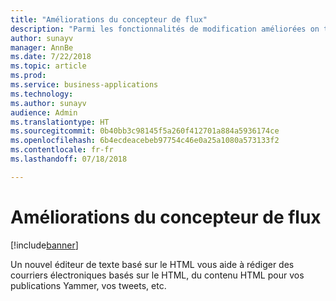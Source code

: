 ```yaml
---
title: "Améliorations du concepteur de flux"
description: "Parmi les fonctionnalités de modification améliorées on trouve la possibilité de copier et de coller des actions et un nouvel éditeur HTML pour les courriers électroniques au texte enrichi."
author: sunayv
manager: AnnBe
ms.date: 7/22/2018
ms.topic: article
ms.prod: 
ms.service: business-applications
ms.technology: 
ms.author: sunayv
audience: Admin
ms.translationtype: HT
ms.sourcegitcommit: 0b40bb3c98145f5a260f412701a884a5936174ce
ms.openlocfilehash: 6b4ecdeacebeb97754c46e0a25a1080a573133f2
ms.contentlocale: fr-fr
ms.lasthandoff: 07/18/2018

---
```

# <a name="flow-designer-enhancements"></a>Améliorations du concepteur de flux


[!include[banner](../../includes/banner.md)]

Un nouvel éditeur de texte basé sur le HTML vous aide à rédiger des courriers électroniques basés sur le HTML, du contenu HTML pour vos publications Yammer, vos tweets, etc.

